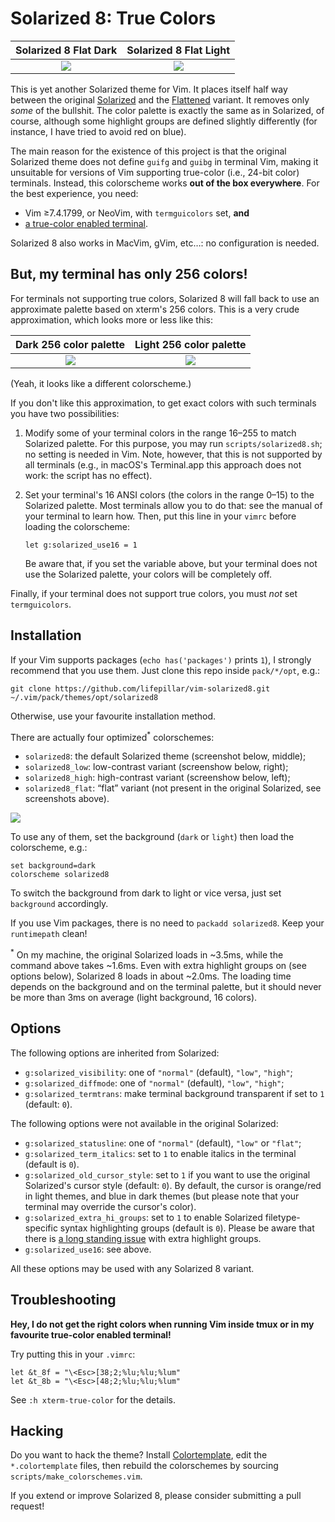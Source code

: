 # Solarized 8: True Colors

Solarized 8 Flat Dark      |  Solarized 8 Flat Light
:-------------------------:|:-------------------------:
![](https://raw.github.com/lifepillar/Resources/master/solarized8/solarized8_dark_flat.png)  |  ![](https://raw.github.com/lifepillar/Resources/master/solarized8/solarized8_light_flat.png)

This is yet another Solarized theme for Vim. It places itself half way between
the original [Solarized](https://github.com/altercation/vim-colors-solarized)
and the [Flattened](https://github.com/romainl/flattened) variant. It
removes only *some* of the bullshit. The color palette is exactly the same as
in Solarized, of course, although some highlight groups are defined slightly
differently (for instance, I have tried to avoid red on blue).

The main reason for the existence of this project is that the original Solarized
theme does not define `guifg` and `guibg` in terminal Vim, making it unsuitable
for versions of Vim supporting true-color (i.e., 24-bit color) terminals.
Instead, this colorscheme works **out of the box everywhere**. For the best
experience, you need:

- Vim ≥7.4.1799, or NeoVim, with `termguicolors` set, **and**
- [a true-color enabled terminal](https://gist.github.com/XVilka/8346728).

Solarized 8 also works in MacVim, gVim, etc…: no configuration is needed.


## But, my terminal has only 256 colors!

For terminals not supporting true colors, Solarized 8 will fall back
to use an approximate palette based on xterm's 256 colors. This is a very crude
approximation, which looks more or less like this:

Dark 256 color palette     |  Light 256 color palette
:-------------------------:|:-------------------------:
![](https://raw.github.com/lifepillar/Resources/master/solarized8/solarized8_dark_256.png)  |  ![](https://raw.github.com/lifepillar/Resources/master/solarized8/solarized8_light_256.png)

(Yeah, it looks like a different colorscheme.)

If you don't like this approximation, to get exact colors with such terminals
you have two possibilities:

1. Modify some of your terminal colors in the range 16–255 to match Solarized
   palette. For this purpose, you may run `scripts/solarized8.sh`; no setting is
   needed in Vim. Note, however, that this is not supported by all terminals
   (e.g., in macOS's Terminal.app this approach does not work: the script has no
   effect).

2. Set your terminal's 16 ANSI colors (the colors in the range 0–15) to the
   Solarized palette. Most terminals allow you to do that: see the manual of
   your terminal to learn how. Then, put this line in your `vimrc` before
   loading the colorscheme:

   ```vim
   let g:solarized_use16 = 1
   ```

   Be aware that, if you set the variable above, but your terminal does not use
   the Solarized palette, your colors will be completely off.

Finally, if your terminal does not support true colors, you must *not* set
`termguicolors`.


## Installation

If your Vim supports packages (`echo has('packages')` prints `1`), I strongly
recommend that you use them. Just clone this repo inside `pack/*/opt`, e.g.:

    git clone https://github.com/lifepillar/vim-solarized8.git ~/.vim/pack/themes/opt/solarized8

Otherwise, use your favourite installation method.

There are actually four optimized<sup>*</sup> colorschemes:

- `solarized8`: the default Solarized theme (screenshot below, middle);
- `solarized8_low`: low-contrast variant (screenshow below, right);
- `solarized8_high`: high-contrast variant (screenshow below, left);
- `solarized8_flat`: “flat” variant (not present in the original Solarized, see
   screenshots above).

![](https://raw.github.com/lifepillar/Resources/master/solarized8/solarized8-normal-high-low.png)

To use any of them, set the background (`dark` or `light`) then load the
colorscheme, e.g.:

    set background=dark
    colorscheme solarized8

To switch the background from dark to light or vice versa, just set `background`
accordingly.

If you use Vim packages, there is no need to `packadd solarized8`. Keep your
`runtimepath` clean!

<sup>*</sup> On my machine, the original Solarized loads in ~3.5ms, while the
command above takes ~1.6ms. Even with extra highlight groups on (see options
below), Solarized 8 loads in about ~2.0ms. The loading time depends on the
background and on the terminal palette, but it should never be more than 3ms on
average (light background, 16 colors).


## Options

The following options are inherited from Solarized:

- `g:solarized_visibility`: one of `"normal"` (default), `"low"`, `"high"`;
- `g:solarized_diffmode`: one of `"normal"` (default), `"low"`, `"high"`;
- `g:solarized_termtrans`: make terminal background transparent if set to `1`
  (default: `0`).

The following options were not available in the original Solarized:

- `g:solarized_statusline`: one of `"normal"` (default), `"low"` or `"flat"`;
- `g:solarized_term_italics`: set to `1` to enable italics in the terminal
  (default is `0`).
- `g:solarized_old_cursor_style`: set to `1` if you want to use the original
  Solarized's cursor style (default: `0`). By default, the cursor is orange/red
  in light themes, and blue in dark themes (but please note that your terminal
  may override the cursor's color).
- `g:solarized_extra_hi_groups`: set to `1` to enable Solarized
  filetype-specific syntax highlighting groups (default is `0`). Please be aware
  that there is [a long standing
  issue](https://github.com/altercation/solarized/issues/102) with extra
  highlight groups.
- `g:solarized_use16`: see above.

All these options may be used with any Solarized 8 variant.


## Troubleshooting

**Hey, I do not get the right colors when running Vim inside tmux or in my
favourite true-color enabled terminal!**

Try putting this in your `.vimrc`:

```viml
let &t_8f = "\<Esc>[38;2;%lu;%lu;%lum"
let &t_8b = "\<Esc>[48;2;%lu;%lu;%lum"
```

See `:h xterm-true-color` for the details.


## Hacking

Do you want to hack the theme? Install
[Colortemplate](https://github.com/lifepillar/vim-colortemplate), edit the
`*.colortemplate` files, then rebuild the colorschemes by sourcing
`scripts/make_colorschemes.vim`.

If you extend or improve Solarized 8, please consider submitting a pull request!


